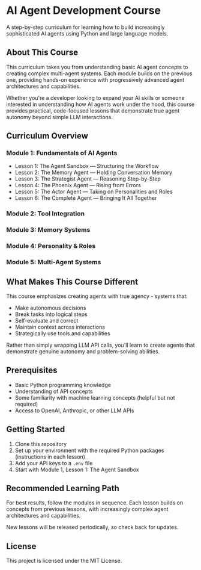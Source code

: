 # AI Agent Development Course

A step-by-step curriculum for learning how to build increasingly sophisticated AI agents using Python and large language models.

## About This Course

This curriculum takes you from understanding basic AI agent concepts to creating complex multi-agent systems. Each module builds on the previous one, providing hands-on experience with progressively advanced agent architectures and capabilities.

Whether you're a developer looking to expand your AI skills or someone interested in understanding how AI agents work under the hood, this course provides practical, code-focused lessons that demonstrate true agent autonomy beyond simple LLM interactions.

## Curriculum Overview

### Module 1: Fundamentals of AI Agents
- Lesson 1: The Agent Sandbox — Structuring the Workflow
- Lesson 2: The Memory Agent — Holding Conversation Memory
- Lesson 3: The Strategist Agent — Reasoning Step-by-Step
- Lesson 4: The Phoenix Agent — Rising from Errors
- Lesson 5: The Actor Agent — Taking on Personalities and Roles
- Lesson 6: The Complete Agent — Bringing It All Together

### Module 2: Tool Integration

### Module 3: Memory Systems

### Module 4: Personality & Roles

### Module 5: Multi-Agent Systems

## What Makes This Course Different

This course emphasizes creating agents with true agency - systems that:
- Make autonomous decisions
- Break tasks into logical steps
- Self-evaluate and correct
- Maintain context across interactions
- Strategically use tools and capabilities

Rather than simply wrapping LLM API calls, you'll learn to create agents that demonstrate genuine autonomy and problem-solving abilities.

## Prerequisites

- Basic Python programming knowledge
- Understanding of API concepts
- Some familiarity with machine learning concepts (helpful but not required)
- Access to OpenAI, Anthropic, or other LLM APIs

## Getting Started

1. Clone this repository
2. Set up your environment with the required Python packages (instructions in each lesson)
3. Add your API keys to a `.env` file
4. Start with Module 1, Lesson 1: The Agent Sandbox

## Recommended Learning Path

For best results, follow the modules in sequence. Each lesson builds on concepts from previous lessons, with increasingly complex agent architectures and capabilities.

New lessons will be released periodically, so check back for updates.

## License

This project is licensed under the MIT License.


